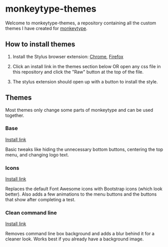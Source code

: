 # monkeytype-themes

Welcome to monkeytype-themes, a repository containing all the custom  themes I have created for [monkeytype](https://monkeytype.com).

## How to install themes

1. Install the Stylus browser extension: [Chrome](https://chrome.google.com/webstore/detail/stylus/clngdbkpkpeebahjckkjfobafhncgmne?hl=en), [Firefox](https://addons.mozilla.org/en-US/firefox/addon/styl-us/)

2. Click an install link in the themes section below OR open any css file in this repository and click the "Raw" button at the top of the file.

3. The stylus extension should open up with a button to install the style.

## Themes

Most themes only change some parts of monkeytype and can be used together.

### Base

[Install link](https://github.com/refact0r/monkeytype-themes/raw/main/base.user.css)

Basic tweaks like hiding the unnecessary bottom buttons, centering the top menu, and changing logo text.

### Icons

[Install link](https://github.com/refact0r/monkeytype-themes/raw/main/icons.user.css)

Replaces the default Font Awesome icons with Bootstrap icons (which look better). Also adds a few animations to the menu buttons and the buttons that show after completing a test.

### Clean command line

[Install link](https://github.com/refact0r/monkeytype-themes/raw/main/icons.user.css)

Removes command line box background and adds a blur behind it for a cleaner look. Works best if you already have a background image.
